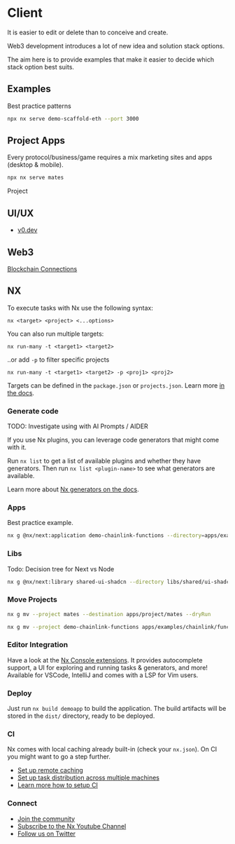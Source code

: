 # Client

It is easier to edit or delete than to conceive and create.

Web3 development introduces a lot of new idea and solution stack options.

The aim here is to provide examples that make it easier to decide which stack option best suits.

## Examples

Best practice patterns

```bash
npx nx serve demo-scaffold-eth --port 3000
```

## Project Apps

Every protocol/business/game requires a mix marketing sites and apps (desktop & mobile).

```bash
npx nx serve mates
```

Project

## UI/UX

- [v0.dev](https://v0.dev/)

## Web3

[Blockchain Connections](https://updraft.cyfrin.io/courses/foundry/html-fund-me/summary)

## NX

To execute tasks with Nx use the following syntax:

```
nx <target> <project> <...options>
```

You can also run multiple targets:

```
nx run-many -t <target1> <target2>
```

..or add `-p` to filter specific projects

```
nx run-many -t <target1> <target2> -p <proj1> <proj2>
```

Targets can be defined in the `package.json` or `projects.json`. Learn more [in the docs](https://nx.dev/core-features/run-tasks).

### Generate code

TODO: Investigate using with AI Prompts / AIDER

If you use Nx plugins, you can leverage code generators that might come with it.

Run `nx list` to get a list of available plugins and whether they have generators. Then run `nx list <plugin-name>` to see what generators are available.

Learn more about [Nx generators on the docs](https://nx.dev/plugin-features/use-code-generators).

### Apps

Best practice example.

```bash
nx g @nx/next:application demo-chainlink-functions --directory=apps/examples/chainlink/functions --dryRun
```

### Libs

Todo: Decision tree for Next vs Node

```bash
nx g @nx/next:library shared-ui-shadcn --directory libs/shared/ui-shadcn  --dryRun
```

### Move Projects

```bash
nx g mv --project mates --destination apps/project/mates --dryRun
```

```bash
nx g mv --project demo-chainlink-functions apps/examples/chainlink/functions --dryRun --verbose
```

### Editor Integration

Have a look at the [Nx Console extensions](https://nx.dev/nx-console). It provides autocomplete support, a UI for exploring and running tasks & generators, and more! Available for VSCode, IntelliJ and comes with a LSP for Vim users.

### Deploy

Just run `nx build demoapp` to build the application. The build artifacts will be stored in the `dist/` directory, ready to be deployed.

### CI

Nx comes with local caching already built-in (check your `nx.json`). On CI you might want to go a step further.

- [Set up remote caching](https://nx.dev/core-features/share-your-cache)
- [Set up task distribution across multiple machines](https://nx.dev/nx-cloud/features/distribute-task-execution)
- [Learn more how to setup CI](https://nx.dev/recipes/ci)

### Connect

- [Join the community](https://nx.dev/community)
- [Subscribe to the Nx Youtube Channel](https://www.youtube.com/@nxdevtools)
- [Follow us on Twitter](https://twitter.com/nxdevtools)
